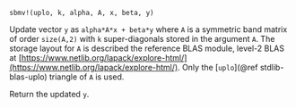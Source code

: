 ```
sbmv!(uplo, k, alpha, A, x, beta, y)
```

Update vector `y` as `alpha*A*x + beta*y` where `A` is a symmetric band matrix of order `size(A,2)` with `k` super-diagonals stored in the argument `A`. The storage layout for `A` is described the reference BLAS module, level-2 BLAS at [https://www.netlib.org/lapack/explore-html/](https://www.netlib.org/lapack/explore-html/). Only the [`uplo`](@ref stdlib-blas-uplo) triangle of `A` is used.

Return the updated `y`.
